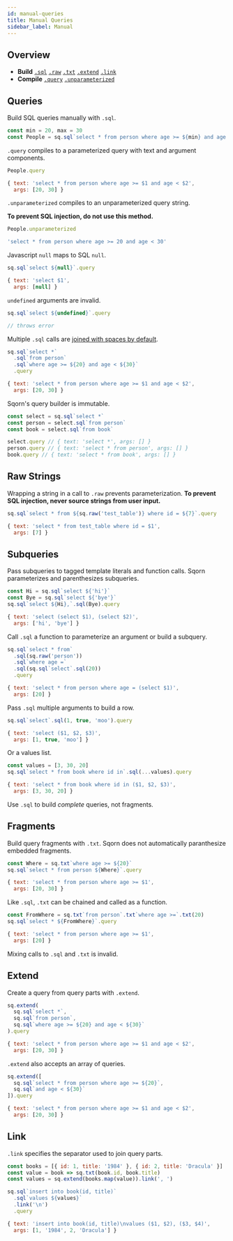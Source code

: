 ```yaml
---
id: manual-queries
title: Manual Queries
sidebar_label: Manual
---
```


## Overview

* **Build** [`.sql`](#queries) [`.raw`](#raw-strings) [`.txt`](#fragments) [`.extend`](#extend) [`.link`](#link)
* **Compile** [`.query`](#queries) [`.unparameterized`](#queries)

## Queries

Build SQL queries manually with `.sql`.

```js
const min = 20, max = 30
const People = sq.sql`select * from person where age >= ${min} and age < ${max}`
```

`.query` compiles to a parameterized query with text and argument components.

```js
People.query

{ text: 'select * from person where age >= $1 and age < $2',
  args: [20, 30] }
```

`.unparameterized` compiles to an unparameterized query string.

**To prevent SQL injection, do not use this method.**

```js
People.unparameterized

'select * from person where age >= 20 and age < 30'
```

Javascript `null` maps to SQL `null`.

```js
sq.sql`select ${null}`.query

{ text: 'select $1',
  args: [null] }
```

`undefined` arguments are invalid.

```js
sq.sql`select ${undefined}`.query

// throws error
```

Multiple `.sql` calls are [joined with spaces by default](#link).

```js
sq.sql`select *`
  .sql`from person`
  .sql`where age >= ${20} and age < ${30}`
  .query

{ text: 'select * from person where age >= $1 and age < $2',
  args: [20, 30] }
```

Sqorn's query builder is immutable.

```js
const select = sq.sql`select *`
const person = select.sql`from person`
const book = select.sql`from book`

select.query // { text: 'select *', args: [] }
person.query // { text: 'select * from person', args: [] }
book.query // { text: 'select * from book', args: [] }
```

## Raw Strings

Wrapping a string in a call to `.raw` prevents parameterization. **To prevent SQL injection, never source strings from user input.**

```js
sq.sql`select * from ${sq.raw('test_table')} where id = ${7}`.query

{ text: 'select * from test_table where id = $1',
  args: [7] }
```

## Subqueries

Pass subqueries to tagged template literals and function calls. Sqorn parameterizes and parenthesizes subqueries.

```js
const Hi = sq.sql`select ${'hi'}`
const Bye = sq.sql`select ${'bye'}`
sq.sql`select ${Hi},`.sql(Bye).query

{ text: 'select (select $1), (select $2)',
  args: ['hi', 'bye'] }
```

Call `.sql` a function to parameterize an argument or build a subquery.

```js
sq.sql`select * from`
  .sql(sq.raw('person'))
  .sql`where age =`
  .sql(sq.sql`select`.sql(20))
  .query

{ text: 'select * from person where age = (select $1)',
  args: [20] }
```

Pass `.sql` multiple arguments to build a row.

```js
sq.sql`select`.sql(1, true, 'moo').query

{ text: 'select ($1, $2, $3)',
  args: [1, true, 'moo'] }
```

Or a values list.

```js
const values = [3, 30, 20]
sq.sql`select * from book where id in`.sql(...values).query

{ text: 'select * from book where id in ($1, $2, $3)',
  args: [3, 30, 20] }
```


Use `.sql` to build *complete* queries, not fragments.

## Fragments

Build query fragments with `.txt`. Sqorn does not automatically paranthesize embedded fragments.

```js
const Where = sq.txt`where age >= ${20}`
sq.sql`select * from person ${Where}`.query

{ text: 'select * from person where age >= $1',
  args: [20, 30] }
```

Like `.sql`, `.txt` can be chained and called as a function.

```js
const FromWhere = sq.txt`from person`.txt`where age >=`.txt(20)
sq.sql`select * ${FromWhere}`.query

{ text: 'select * from person where age >= $1',
  args: [20] }
```

Mixing calls to `.sql` and `.txt` is invalid.

## Extend

Create a query from query parts with `.extend`.

```js
sq.extend(
  sq.sql`select *`,
  sq.sql`from person`,
  sq.sql`where age >= ${20} and age < ${30}`
).query

{ text: 'select * from person where age >= $1 and age < $2',
  args: [20, 30] }
```

`.extend` also accepts an array of queries.

```js
sq.extend([
  sq.sql`select * from person where age >= ${20}`,
  sq.sql`and age < ${30}`
]).query

{ text: 'select * from person where age >= $1 and age < $2',
  args: [20, 30] }
```

## Link

`.link` specifies the separator used to join query parts.

```js
const books = [{ id: 1, title: '1984' }, { id: 2, title: 'Dracula' }]
const value = book => sq.txt(book.id, book.title)
const values = sq.extend(books.map(value)).link(', ')

sq.sql`insert into book(id, title)`
  .sql`values ${values}`
  .link('\n')
  .query

{ text: 'insert into book(id, title)\nvalues ($1, $2), ($3, $4)',
  args: [1, '1984', 2, 'Dracula'] }
```
